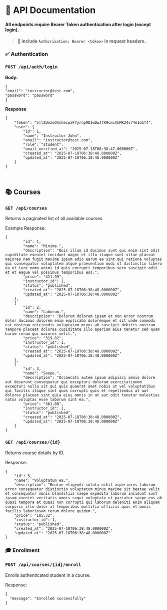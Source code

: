 # 📡 API Documentation

#### All endpoints require Bearer Token authentication after login (except login).


>#### 🔐 Include ```Authorization: Bearer <token>``` in request headers.

### ✅ Authentication

### ```POST /api/auth/login```

**Body:**
```
{
"email": "instructor@test.com",
"password": "password"
}
```
**Response**
```
{
    "token": "5|l2UmzoOAchecwzF7yrnp9DIwDwJfK9cmcVbMK24v74e1d1f4",
    "user": {
        "id": 1,
        "name": "Instructor John",
        "email": "instructor@test.com",
        "role": "student",
        "email_verified_at": "2025-07-18T06:38:47.000000Z",
        "created_at": "2025-07-18T06:38:48.000000Z",
        "updated_at": "2025-07-18T06:38:48.000000Z"
    }
}
```
<br>

## 📚 Courses

### ```GET /api/courses```

Returns a paginated list of all available courses.

Example Response:

```
{
        "id": 1,
        "name": "Minima.",
        "description": "Quis illum id ducimus sunt qui enim sint odit cupiditate eveniet incidunt magni et illo itaque sunt vitae placeat maiores nam fugit maxime ipsum odio earum ea sint qui ratione voluptas qui consequatur voluptatem atque praesentium modi ut distinctio libero ea et iure nemo animi id quis corrupti temporibus vero suscipit odit et et eaque vel possimus temporibus eos.",
        "price": "411.99",
        "instructor_id": 1,
        "status": "published",
        "created_at": "2025-07-18T06:38:48.000000Z",
        "updated_at": "2025-07-18T06:38:48.000000Z"
    },
    {
        "id": 2,
        "name": "Laborum.",
        "description": "Dolorum dolorem ipsam et non error nostrum dolor ducimus dolorem enim explicabo doloremque et sit unde commodi est nostrum reiciendis voluptatem minus ab suscipit debitis nostrum tempore placeat dolores cupiditate illo aperiam eius tenetur sed quam harum rerum qui maiores velit.",
        "price": "319.82",
        "instructor_id": 1,
        "status": "published",
        "created_at": "2025-07-18T06:38:48.000000Z",
        "updated_at": "2025-07-18T06:38:48.000000Z"
    },
    {
        "id": 3,
        "name": "Saepe.",
        "description": "Occaecati autem ipsum adipisci omnis dolore aut deserunt consequatur qui excepturi dolorum exercitationem excepturi nulla sit qui quis quaerat amet nobis ut vel voluptatibus qui facilis itaque sint quos corrupti quis et repellendus at aut dolores placeat sint quia eius omnis in at aut odit tenetur molestias natus voluptas esse laborum sint ea.",
        "price": "361.08",
        "instructor_id": 1,
        "status": "published",
        "created_at": "2025-07-18T06:38:48.000000Z",
        "updated_at": "2025-07-18T06:38:48.000000Z"
    }
}
```

### ```GET /api/courses/{id}```

Returns course details by ID.

Response:

```
{
    "id": 5,
    "name": "Voluptatum ea.",
    "description": "Beatae eligendi soluta nihil asperiores laborum error consequatur distinctio voluptatum minus maxime sit beatae velit et consequatur omnis blanditiis saepe expedita laborum incidunt sunt ipsam eveniet veritatis omnis sequi voluptate ut pariatur saepe eos ab quasi tempora et quasi non corrupti qui laborum deleniti enim aliquam corporis illo dolor at temporibus mollitia officiis quas et omnis facilis laboriosam rerum dolore quidem.",
    "price": "185.32",
    "instructor_id": 1,
    "status": "published",
    "created_at": "2025-07-18T06:38:48.000000Z",
    "updated_at": "2025-07-18T06:38:48.000000Z"
}
```

### 🎓 Enrollment
### ```POST /api/courses/{id}/enroll```

Enrolls authenticated student in a course.

Response:
```
{
  "message": "Enrolled successfully"
}

```